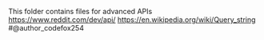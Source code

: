 This folder contains files for advanced APIs
https://www.reddit.com/dev/api/
https://en.wikipedia.org/wiki/Query_string
#@author_codefox254
